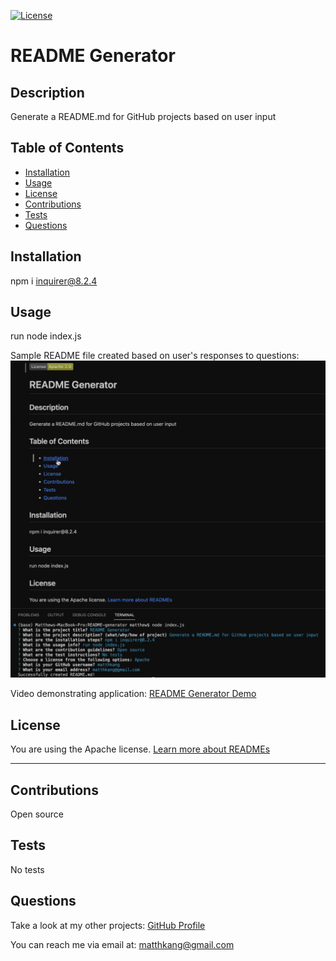 [![License](https://img.shields.io/badge/License-Apache_2.0-yellowgreen.svg)](https://opensource.org/licenses/Apache-2.0)
  
  # README Generator

  ## Description
  
  Generate a README.md for GitHub projects based on user input
  
  ## Table of Contents
  
  - [Installation](#installation)
  - [Usage](#usage)
  - [License](#license)
  - [Contributions](#contributions)
  - [Tests](#tests)
  - [Questions](#questions)
  
  ## Installation
  
  npm i inquirer@8.2.4
  
  ## Usage
  
  run node index.js

  Sample README file created based on user's responses to questions:
  ![README Generator](images/README-generator.png)

  Video demonstrating application: [README Generator Demo](https://drive.google.com/file/d/1YbWh0bZNiJSIABiMj1u3t8LGR4nc-7sr/view?usp=sharing)
  
  ## License
  
  You are using the Apache license. [Learn more about READMEs](https://docs.github.com/github/creating-cloning-and-archiving-repositories/licensing-a-repository)
  
  ---
  
  ## Contributions
  
  Open source
  
  ## Tests
  
  No tests
  
  ## Questions
  
  Take a look at my other projects: [GitHub Profile](https://github.com/matthkang)

  You can reach me via email at: [matthkang@gmail.com](mailto:matthkang@gmail.com)
